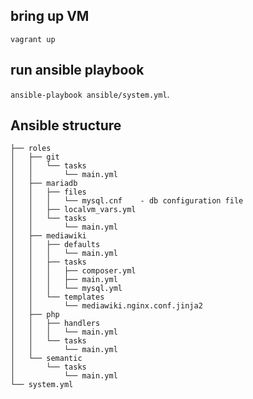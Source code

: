## bring up VM
`vagrant up`

## run ansible playbook
`ansible-playbook ansible/system.yml`.

## Ansible structure
```
├── roles
│   ├── git
│   │   └── tasks
│   │       └── main.yml
│   ├── mariadb
│   │   ├── files
│   │   │   └── mysql.cnf    - db configuration file
│   │   ├── localvm_vars.yml
│   │   └── tasks
│   │       └── main.yml
│   ├── mediawiki
│   │   ├── defaults
│   │   │   └── main.yml
│   │   ├── tasks
│   │   │   ├── composer.yml
│   │   │   ├── main.yml
│   │   │   └── mysql.yml
│   │   └── templates
│   │       └── mediawiki.nginx.conf.jinja2
│   ├── php
│   │   ├── handlers
│   │   │   └── main.yml
│   │   └── tasks
│   │       └── main.yml
│   └── semantic
│       └── tasks
│           └── main.yml
└── system.yml
```